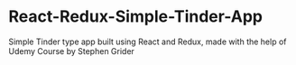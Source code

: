 # React-Redux-Simple-Tinder-App

Simple Tinder type app built using React and Redux, made with the help of Udemy Course by Stephen Grider


